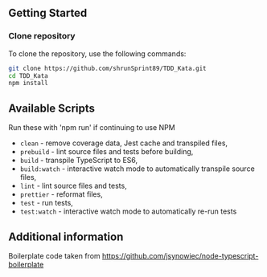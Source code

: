 ## Getting Started

### Clone repository

To clone the repository, use the following commands:

```sh
git clone https://github.com/shrunSprint89/TDD_Kata.git
cd TDD_Kata
npm install
```

## Available Scripts

Run these with 'npm run' if continuing to use NPM

- `clean` - remove coverage data, Jest cache and transpiled files,
- `prebuild` - lint source files and tests before building,
- `build` - transpile TypeScript to ES6,
- `build:watch` - interactive watch mode to automatically transpile source files,
- `lint` - lint source files and tests,
- `prettier` - reformat files,
- `test` - run tests,
- `test:watch` - interactive watch mode to automatically re-run tests

## Additional information

Boilerplate code taken from https://github.com/jsynowiec/node-typescript-boilerplate
